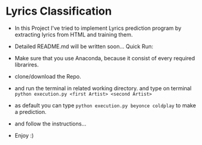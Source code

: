 # Lyrics Classification
- In this Project I've tried to implement Lyrics prediction program by extracting lyrics from HTML and training them.
- Detailed README.md will be written soon... 
Quick Run:
- Make sure that you use Anaconda, because it consist of every required librarires.
- clone/download the Repo.
- and run the terminal in related working directory. and type on terminal `python execution.py <first Artist> <second Artist> `
- as default you can type `python execution.py beyonce coldplay` to make a prediction.
- and follow the instructions...

- Enjoy :) 